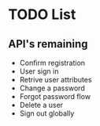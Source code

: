 # TODO List

## API's remaining
- Confirm registration
- User sign in
- Retrive user attributes
- Change a password
- Forgot password flow
- Delete a user
- Sign out globally

